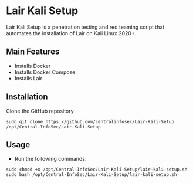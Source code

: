 # Lair Kali Setup

Lair Kali Setup is a penetration testing and red teaming script that automates the installation of Lair on Kali Linux 2020+.

## Main Features

 - Installs Docker
 - Installs Docker Compose
 - Installs Lair

## Installation

Clone the GitHub repository
```
sudo git clone https://github.com/centralinfosec/Lair-Kali-Setup /opt/Central-InfoSec/Lair-Kali-Setup
```

## Usage

 - Run the following commands:
```
sudo chmod +x /opt/Central-InfoSec/Lair-Kali-Setup/lair-kali-setup.sh
sudo bash /opt/Central-InfoSec/Lair-Kali-Setup/lair-kali-setup.sh
```